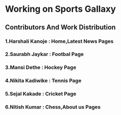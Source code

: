 # Working on Sports Gallaxy

## Contributors And Work Distribution

### 1.Harshali Kanoje : Home,Latest News Pages
### 2.Saurabh Jaykar  : Footbal Page
### 3.Mansi Dethe     : Hockey Page
### 4.Nikita Kadiwike : Tennis Page
### 5.Sejal Kakade     : Cricket Page
### 6.Nitish Kumar    : Chess,About us Pages